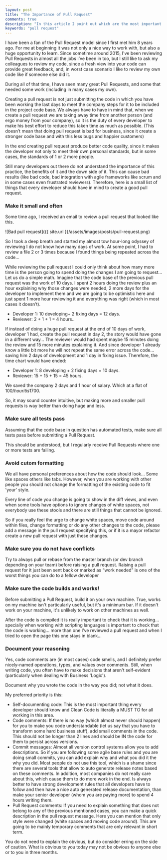 ```yaml
---
layout: post
title: "The Importance of Pull Request"
comments: true
description: "In this article I point out which are the most important things every pull reguest should have, and breefly explain they should have it."
keywords: "pull request"
---
```


I have been a fan of the Pull Request model since I first met him 8 years ago. For me at beginning it was not only a nice way to work with, but also a huge opportunity to learn. Since sometime around 2015, I've been reviewing Pull Requests in almost all the jobs I’ve been in too, but I still like to ask my colleagues to review my code, since a fresh view into your code can provide great feedback, and, in worst case scenario I like to review my own code like if someone else did it.

During all of that time, I have seen many great Pull Requests, and some that needed some work (including in many cases my own).

Creating a pull request is not just submitting the code in which you have been working the last days to meet the company steps for it to be included in the project code base. We always have to have in mind that, when we create a pull request we are taking away time from another person (and ergo money from your company), so it is the duty of every developer to make his best effort to reduce this taken time as much as possible. (This doesn’t mean that doing pull request is bad for business, since it create a stronger code base and with this less bugs and happier customers)

In the end creating pull request produce better code quality, since it makes the developer not only to meet their own personal standards, but in some cases, the standards of 1 or 2 more people.

Still many developers out there do not understand the importance of this practice, the benefits of it and the down side of it. This can cause bad results (like bad code, bad integration with agile frameworks like scrum and in some cases even frustrated reviewers). Therefore, here is a small list of things that every developer should have in mind to create a good pull request.

### Make it small and often
Some time ago, I received an email to review a pull request that looked like this.

![Bad pull request]({{ site.url }}/assets/images/posts/pull-request.png)


So I took a deep breath and started my almost tow hour-long odyssey of reviewing I do not know how many days of work. At some point, I had to review a file 2 or 3 times because I found things being repeated across the code…

While reviewing the pull request I could only think about how many more time is the person going to spend doing the changes I am going to request… Let us do a simple math. Imagine that the code base of the previous pull request was the work of 10 days. I spent 2 hours doing the review plus an hour explaining why those changes were needed, 2 more days for the developer to implement them and we are going to be optimistic here and just spent 1 more hour reviewing it and everything was right (which in most cases it doesn’t).

 - Developer 1: 10 developing+ 2 fixing days = 12 days.
 - Reviewer: 2 + 1 + 1 = 4 hours..

If instead of doing a huge pull request at the end of 10 days of work, developer 1 had, create the pull request in day 2, the story would have gone in a different way… The reviewer would had spent maybe 15 minutes doing the review and 15 more minutes explaining it. And since developer 1 already know a little bit more he will not repeat the same error across the code… saving him 2 days of development and 1 day in fixing issue. Therefore, the time chart would have ended:

 - Developer 1: 8 developing + 2 fixing days = 10 days.
 - Reviewer: 15 + 15 + 15 = 45 hours.
 
We saved the company 2 days and 1 hour of salary. Which at a flat of 100$/hour it is 1700$.

So, it may sound counter intuitive, but making more and smaller pull requests is way better than doing huge and less.

### Make sure all tests pass
Assuming that the code base in question has automated tests, make sure all tests pass before submitting a Pull Request.

This should be understood, but I regularly receive Pull Requests where one or more tests are failing.

### Avoid cutom formatting
We all have personal preferences about how the code should look… Some like spaces others like tabs. However, when you are working with other people you should not change the formatting of the existing code to fit 'your' style.

Every line of code you change is going to show in the diff views, and even when some tools have options to ignore changes of white spaces, not everybody use these stools and there are still things that cannot be ignored.

So if you really feel the urge to change white spaces, move code around within files, change formatting or do any other changes to the code, please add a message in the pull request specifying this, or if it is a mayor refactor create a new pull request with just these changes.

### Make sure you do not have conflicts
Try to always pull or rebase from the master branch (or dev branch depending on your team) before raising a pull request. Raising a pull request for it just been sent back or marked as “work needed” is one of the worst things you can do to a fellow developer

### Make sure the code builds and works!
Before submitting a Pull Request, build it on your own machine. True, works on my machine isn't particularly useful, but it's a minimum bar. If it doesn't work on your machine, it's unlikely to work on other machines as well.

After the code is compiled it is really important to check that it is working… specially when working with scripting languages is important to check that the code is working… more than one I’ve reviewed a pull request and when I tried to open the page this one stays in blank…

### Document your reasoning
Yes, code comments are (in most cases) code smells, and I definitely prefer nicely-named operations, types, and values over comments. Still, when writing code, you often have to make decisions that aren't self-evident (particularly when dealing with Business 'Logic').

Document why you wrote the code in the way you did; not what it does.

My preferred priority is this:

 - Self-documenting code: This is the most important thing every developer should know and Clean Code is literally a MUST TO for all working in this area.
 - Code comments: If there is no way (which almost never should happen) for you to make you code understandable (let us say that you have to transform some hard business stuff), add small comments in the code. This should not be longer than 2 lines and should be IN the code for them to persist across versions.
 - Commit messages: Almost all version control systems allow you to add descriptions. So if you are following some agile base rules and you are doing small commits, you can add explain why and what you did it the why you did. Most people do not use this tool, which is a shame since there are several tools that allow to auto generate release notes based on these comments. In addition, most companies do not really care about this, which cause them to do more work in the end. Is always better to have strong development rules that all developers have to follow and then have a nice auto generated release documentation, than make your senior developer (whom you are paying more) to spend 4 hours writing them.
 - Pull Request comments: If you need to explain something that does not belong to any of the previous mentioned cases, you can make a quick description in the pull request message. Here you can mention that only style were changed (white spaces and moving code around). This are going to be mainly temporary comments that are only relevant in short term.

You do not need to explain the obvious, but do consider erring on the side of caution. What is obvious to you today may not be obvious to anyone else or to you in three months.